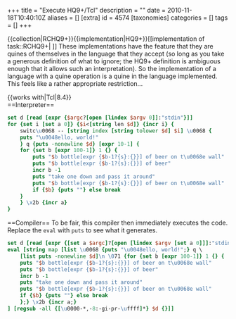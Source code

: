 +++
title = "Execute HQ9+/Tcl"
description = ""
date = 2010-11-18T10:40:10Z
aliases = []
[extra]
id = 4574
[taxonomies]
categories = []
tags = []
+++

{{collection|RCHQ9+}}{{implementation|HQ9+}}[[implementation of task::RCHQ9+| ]]
These implementations have the feature that they are quines of themselves in the language that they accept (so long as you take a generous definition of what to ignore; the HQ9+ definition is ambiguous enough that it allows such an interpretation). So the implementation of a language with a quine operation is a quine in the language implemented. This feels like a rather appropriate restriction...

{{works with|Tcl|8.4}}
<br clear=right>
==Interpreter==

```tcl
set d [read [expr {$argc?[open [lindex $argv 0]]:"stdin"}]]
for {set i [set a 0]} {$i<[string len $d]} {incr i} {
    switc\u0068 -- [string index [string tolower $d] $i] \u0068 {
	puts "\u0048ello, world!"
    } q {puts -nonewline $d} [expr 10-1] {
	for {set b [expr 100-1]} 1 {} {
	    puts "$b bottle[expr {$b-1?{s}:{}}] of beer on t\u0068e wall"
	    puts "$b bottle[expr {$b-1?{s}:{}}] of beer"
	    incr b -1
	    puts "take one down and pass it around"
	    puts "$b bottle[expr {$b-1?{s}:{}}] of beer on t\u0068e wall"
	    if {$b} {puts ""} else break
	}
    } \x2b {incr a}
}
```

==Compiler==
To be fair, this compiler then immediately executes the code. Replace the <code>eval</code> with <code>puts</code> to see what it generates.

```tcl
set d [read [expr {[set a $argc]?[open [lindex $argv [set a 0]]]:"stdin"}]]
eval [string map [list \u0068 {puts "\u0048ello, world!";} q \
    [list puts -nonewline $d]\n \071 {for {set b [expr 100-1]} 1 {} {
    puts "$b bottle[expr {$b-1?{s}:{}}] of beer on t\u0068e wall"
    puts "$b bottle[expr {$b-1?{s}:{}}] of beer"
    incr b -1
    puts "take one down and pass it around"
    puts "$b bottle[expr {$b-1?{s}:{}}] of beer on t\u0068e wall"
    if {$b} {puts ""} else break
    };} \x2b {incr a;}
] [regsub -all {[\u0000-*,-8:-gi-pr-\uffff]*} $d {}]]
```

